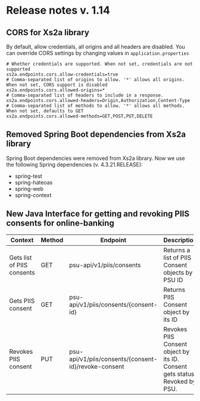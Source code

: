 # Release notes v. 1.14

## CORS for Xs2a library
By default, allow credentials, all origins and all headers are disabled.
You can override CORS settings by changing values in `application.properties`
```
# Whether credentials are supported. When not set, credentials are not supported
xs2a.endpoints.cors.allow-credentials=true
# Comma-separated list of origins to allow. '*' allows all origins. When not set, CORS support is disabled
xs2a.endpoints.cors.allowed-origins=*
# Comma-separated list of headers to include in a response.
xs2a.endpoints.cors.allowed-headers=Origin,Authorization,Content-Type
# Comma-separated list of methods to allow. '*' allows all methods. When not set, defaults to GET
xs2a.endpoints.cors.allowed-methods=GET,POST,PUT,DELETE
```
## Removed Spring Boot dependencies from Xs2a library
Spring Boot dependencies were removed from Xs2a library. Now we use the following Spring dependencies (v. 4.3.21.RELEASE): 
* spring-test
* spring-hateoas
* spring-web
* spring-context

## New Java Interface for getting and revoking PIIS consents for online-banking
| Context                    | Method | Endpoint                                             | Description                                                                |
|----------------------------|--------|------------------------------------------------------|----------------------------------------------------------------------------|
| Gets list of PIIS consents | GET    | psu-api/v1/piis/consents                             | Returns a list of PIIS Consent objects by PSU ID                           |
| Gets PIIS consent          | GET    | psu-api/v1/piis/consents/{consent-id}                | Returns PIIS Consent object by its ID                                      |
| Revokes PIIS consent       | PUT    | psu-api/v1/piis/consents/{consent-id}/revoke-consent | Revokes PIIS Consent object by its ID. Consent gets status Revoked by PSU. |
